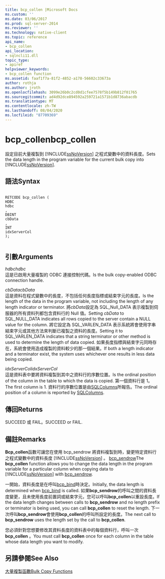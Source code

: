 ```yaml
---
title: bcp_collen |Microsoft Docs
ms.custom: ''
ms.date: 03/06/2017
ms.prod: sql-server-2014
ms.reviewer: ''
ms.technology: native-client
ms.topic: reference
api_name:
- bcp_collen
api_location:
- sqlncli11.dll
topic_type:
- apiref
helpviewer_keywords:
- bcp_collen function
ms.assetid: faaf1f7a-81f2-4852-a178-56602c33673a
author: rothja
ms.author: jroth
ms.openlocfilehash: 3099e26b0c2cd0d1cfee7578f5b149b812f01765
ms.sourcegitcommit: ad4d92dce894592a259721a1571b1d8736abacdb
ms.translationtype: MT
ms.contentlocale: zh-TW
ms.lasthandoff: 08/04/2020
ms.locfileid: "87709369"
---
```

# <a name="bcp_collen"></a><span data-ttu-id="b545f-102">bcp_collen</span><span class="sxs-lookup"><span data-stu-id="b545f-102">bcp_collen</span></span>
  <span data-ttu-id="b545f-103">設定目前大量複製到 [!INCLUDE[ssNoVersion](../../includes/ssnoversion-md.md)] 之程式變數中的資料長度。</span><span class="sxs-lookup"><span data-stu-id="b545f-103">Sets the data length in the program variable for the current bulk copy into [!INCLUDE[ssNoVersion](../../includes/ssnoversion-md.md)].</span></span>  
  
## <a name="syntax"></a><span data-ttu-id="b545f-104">語法</span><span class="sxs-lookup"><span data-stu-id="b545f-104">Syntax</span></span>  
  
```  
  
RETCODE bcp_collen (  
HDBC   
hdbc  
,  
DBINT   
cbData  
,  
INT   
idxServerCol  
);  
  
```  
  
## <a name="arguments"></a><span data-ttu-id="b545f-105">引數</span><span class="sxs-lookup"><span data-stu-id="b545f-105">Arguments</span></span>  
 <span data-ttu-id="b545f-106">*hdbc*</span><span class="sxs-lookup"><span data-stu-id="b545f-106">*hdbc*</span></span>  
 <span data-ttu-id="b545f-107">這是已啟用大量複製的 ODBC 連接控制代碼。</span><span class="sxs-lookup"><span data-stu-id="b545f-107">Is the bulk copy-enabled ODBC connection handle.</span></span>  
  
 <span data-ttu-id="b545f-108">*cbData*</span><span class="sxs-lookup"><span data-stu-id="b545f-108">*cbData*</span></span>  
 <span data-ttu-id="b545f-109">這是資料在程式變數中的長度，不包括任何長度指標或結束字元的長度。</span><span class="sxs-lookup"><span data-stu-id="b545f-109">Is the length of the data in the program variable, not including the length of any length indicator or terminator.</span></span> <span data-ttu-id="b545f-110">將*cbData*設定為 SQL_Null_DATA 表示複製到伺服器的所有資料列都包含資料行的 Null 值。</span><span class="sxs-lookup"><span data-stu-id="b545f-110">Setting *cbData* to SQL_NULL_DATA indicates all rows copied to the server contain a NULL value for the column.</span></span> <span data-ttu-id="b545f-111">將它設定為 SQL_VARLEN_DATA 表示系統將會使用字串結束字元或其他方法來判斷已複製之資料的長度。</span><span class="sxs-lookup"><span data-stu-id="b545f-111">Setting it to SQL_VARLEN_DATA indicates that a string terminator or other method is used to determine the length of data copied.</span></span> <span data-ttu-id="b545f-112">如果長度指標與結束字元同時存在，系統會使用造成複製的資料較少的那一個結果。</span><span class="sxs-lookup"><span data-stu-id="b545f-112">If both a length indicator and a terminator exist, the system uses whichever one results in less data being copied.</span></span>  
  
 <span data-ttu-id="b545f-113">*idxServerCol*</span><span class="sxs-lookup"><span data-stu-id="b545f-113">*idxServerCol*</span></span>  
 <span data-ttu-id="b545f-114">這是資料表中要將資料複製到其中之資料行的序數位置。</span><span class="sxs-lookup"><span data-stu-id="b545f-114">Is the ordinal position of the column in the table to which the data is copied.</span></span> <span data-ttu-id="b545f-115">第一個資料行是 1。</span><span class="sxs-lookup"><span data-stu-id="b545f-115">The first column is 1.</span></span> <span data-ttu-id="b545f-116">資料行的序數位置是由[SQLColumns](../native-client-odbc-api/sqlcolumns.md)所報告。</span><span class="sxs-lookup"><span data-stu-id="b545f-116">The ordinal position of a column is reported by [SQLColumns](../native-client-odbc-api/sqlcolumns.md).</span></span>  
  
## <a name="returns"></a><span data-ttu-id="b545f-117">傳回</span><span class="sxs-lookup"><span data-stu-id="b545f-117">Returns</span></span>  
 <span data-ttu-id="b545f-118">SUCCEED 或 FAIL。</span><span class="sxs-lookup"><span data-stu-id="b545f-118">SUCCEED or FAIL.</span></span>  
  
## <a name="remarks"></a><span data-ttu-id="b545f-119">備註</span><span class="sxs-lookup"><span data-stu-id="b545f-119">Remarks</span></span>  
 <span data-ttu-id="b545f-120">**Bcp_collen**函數可讓您在使用 bcp_sendrow 將資料複製到時，變更特定資料行之程式變數中的資料長度 [!INCLUDE[ssNoVersion](../../includes/ssnoversion-md.md)] 。 [bcp_sendrow](bcp-sendrow.md)</span><span class="sxs-lookup"><span data-stu-id="b545f-120">The **bcp_collen** function allows you to change the data length in the program variable for a particular column when copying data to [!INCLUDE[ssNoVersion](../../includes/ssnoversion-md.md)] with [bcp_sendrow](bcp-sendrow.md).</span></span>  
  
 <span data-ttu-id="b545f-121">一開始，資料長度是在呼叫[bcp_bind](bcp-bind.md)時決定。</span><span class="sxs-lookup"><span data-stu-id="b545f-121">Initially, the data length is determined when [bcp_bind](bcp-bind.md) is called.</span></span> <span data-ttu-id="b545f-122">如果**bcp_sendrow**的呼叫之間的資料長度變更，且未使用長度前置詞或結束字元，您可以呼叫**bcp_collen**以重設長度。</span><span class="sxs-lookup"><span data-stu-id="b545f-122">If the data length changes between calls to **bcp_sendrow** and no length prefix or terminator is being used, you can call **bcp_collen** to reset the length.</span></span> <span data-ttu-id="b545f-123">下一次呼叫**bcp_sendrow**會使用**bcp_collen**的呼叫所設定的長度。</span><span class="sxs-lookup"><span data-stu-id="b545f-123">The next call to **bcp_sendrow** uses the length set by the call to **bcp_collen**.</span></span>  
  
 <span data-ttu-id="b545f-124">您必須針對您想要修改其資料長度的資料表中的每個資料行，呼叫一次**bcp_collen** 。</span><span class="sxs-lookup"><span data-stu-id="b545f-124">You must call **bcp_collen** once for each column in the table whose data length you want to modify.</span></span>  
  
## <a name="see-also"></a><span data-ttu-id="b545f-125">另請參閱</span><span class="sxs-lookup"><span data-stu-id="b545f-125">See Also</span></span>  
 [<span data-ttu-id="b545f-126">大量複製函數</span><span class="sxs-lookup"><span data-stu-id="b545f-126">Bulk Copy Functions</span></span>](sql-server-driver-extensions-bulk-copy-functions.md)  
  
  
